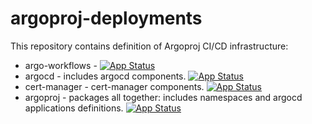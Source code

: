 # argoproj-deployments

This repository contains definition of Argoproj CI/CD infrastructure:

- argo-workflows - [![App Status](https://cd.apps.argoproj.io/api/badge?name=argo-workflows)](https://cd.apps.argoproj.io/applications/argo-workflows)
- argocd - includes argocd components. [![App Status](https://cd.apps.argoproj.io/api/badge?name=argo-cd)](https://cd.apps.argoproj.io/applications/argo-cd)
- cert-manager - cert-manager components. [![App Status](https://cd.apps.argoproj.io/api/badge?name=cert-manager)](https://cd.apps.argoproj.io/applications/cert-manager)
- argoproj - packages all together: includes namespaces and argocd applications definitions. [![App Status](https://cd.apps.argoproj.io/api/badge?name=argoproj)](https://cd.apps.argoproj.io/applications/argoproj)
